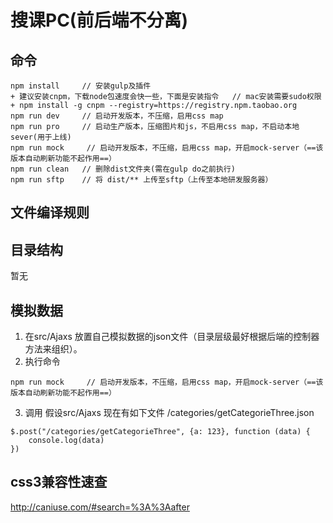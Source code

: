 # 搜课PC(前后端不分离)

## 命令

```
npm install     // 安装gulp及插件
+ 建议安装cnpm，下载node包速度会快一些，下面是安装指令   // mac安装需要sudo权限
+ npm install -g cnpm --registry=https://registry.npm.taobao.org
npm run dev     // 启动开发版本，不压缩，启用css map
npm run pro     // 启动生产版本，压缩图片和js，不启用css map，不启动本地sever(用于上线)
npm run mock     // 启动开发版本，不压缩，启用css map，开启mock-server（==该版本自动刷新功能不起作用==）
npm run clean   // 删除dist文件夹(需在gulp do之前执行)
npm run sftp    // 将 dist/** 上传至sftp（上传至本地研发服务器）

```

## 文件编译规则

## 目录结构
<pre>
暂无
</pre>

## 模拟数据
1. 在src/Ajaxs 放置自己模拟数据的json文件（目录层级最好根据后端的控制器方法来组织）。
2. 执行命令

```
npm run mock     // 启动开发版本，不压缩，启用css map，开启mock-server（==该版本自动刷新功能不起作用==）
```
3. 调用
假设src/Ajaxs 现在有如下文件 /categories/getCategorieThree.json

```
$.post("/categories/getCategorieThree", {a: 123}, function (data) {
	console.log(data)
})
```

## css3兼容性速查
http://caniuse.com/#search=%3A%3Aafter